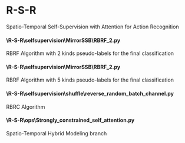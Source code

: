 # R-S-R
Spatio-Temporal Self-Supervision with Attention for Action Recognition
#### \R-S-R\selfsupervision\MirrorSSB\RBRF_2.py
RBRF Algorithm with 2 kinds pseudo-labels for the final classification
#### \R-S-R\selfsupervision\MirrorSSB\RBRF_2.py
RBRF Algorithm with 5 kinds pseudo-labels for the final classification
#### \R-S-R\selfsupervision\shuffle\reverse_random_batch_channel.py
RBRC Algorithm
#### \R-S-R\ops\Strongly_constrained_self_attention.py
Spatio-Temporal Hybrid Modeling branch
